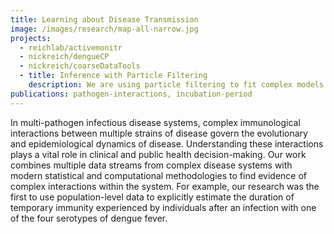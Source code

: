 ```yaml
---
title: Learning about Disease Transmission
image: /images/research/map-all-narrow.jpg
projects:
  - reichlab/activemonitr
  - nickreich/dengueCP
  - nickreich/coarseDataTools
  - title: Inference with Particle Filtering
    description: We are using particle filtering to fit complex models of disease transmission to better estimate parameters governing pathogen interactions, e.g. cross-protection or enhancement between dengue serotypes.
publications: pathogen-interactions, incubation-period
---
```

In multi-pathogen infectious disease systems, complex immunological interactions between multiple strains of disease govern the evolutionary and epidemiological dynamics of disease. Understanding these interactions plays a vital role in clinical and public health decision-making. Our work combines multiple data streams from complex disease systems with modern statistical and computational methodologies to find evidence of complex interactions within the system. For example, our research was the first to use population-level data to explicitly estimate the duration of temporary immunity experienced by individuals after an infection with one of the four serotypes of dengue fever.
